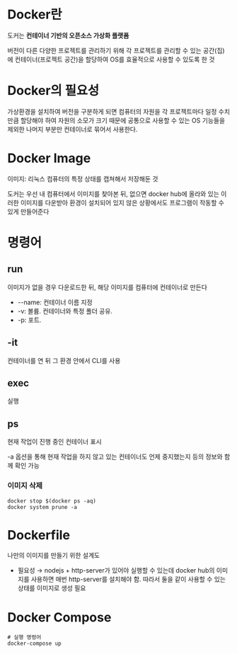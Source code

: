 # Docker란

도커는 **컨테이너 기반의 오픈소스 가상화 플랫폼**

버전이 다른 다양한 프로젝트를 관리하기 위해 각 프로젝트를 관리할 수 있는 공간(집)에 컨테이너(프로젝트 공간)을 할당하여 OS를 효율적으로 사용할 수 있도록 한 것

# Docker의 필요성

가상환경을 설치하여 버전을 구분하게 되면 컴퓨터의 자원을 각 프로젝트마다 일정 수치만큼 할당해야 하여 자원의 소모가 크기 때문에 공통으로 사용할 수 있는 OS 기능들을 제외한 나머지 부분만 컨테이너로 묶어서 사용한다.

# Docker Image

이미지: 리눅스 컴퓨터의 특정 상태를 캡쳐해서 저장해둔 것

도커는 우선 내 컴퓨터에서 이미지를 찾아본 뒤, 없으면 docker hub에 올라와 있는 이러한 이미지를 다운받아 환경이 설치되어 있지 않은 상황에서도 프로그램이 작동할 수 있게 만들어준다

# 명령어

## run

이미지가 없을 경우 다운로드한 뒤, 해당 이미지를 컴퓨터에 컨테이너로 만든다

- --name: 컨테이너 이름 지정
- -v: 볼륨. 컨테이너와 특정 폴더 공유.
- -p: 포트.

## -it

컨테이너를 연 뒤 그 환경 안에서 CLI를 사용

## exec

실행 

## ps

현재 작업이 진행 중인 컨테이너 표시

-a 옵션을 통해 현재 작업을 하지 않고 있는 컨테이너도 언제 중지했는지 등의 정보와 함께 확인 가능

### 이미지 삭제

```docker
docker stop $(docker ps -aq)
docker system prune -a
```

# Dockerfile

나만의 이미지를 만들기 위한 설계도

- 필요성 → nodejs + http-server가 있어야 실행할 수 있는데 docker hub의 이미지를 사용하면 매번 http-server를 설치해야 함. 따라서 둘을 같이 사용할 수 있는 상태를 이미지로 생성 필요

# Docker Compose
```docker
# 실행 명령어
docker-compose up
```